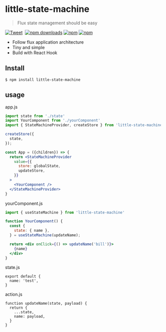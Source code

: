# little-state-machine

> Flux state management should be easy

[![Tweet](https://img.shields.io/twitter/url/http/shields.io.svg?style=social)](https://twitter.com/intent/tweet?text=Little-State-Machine&url=https://github.com/bluebill1049/little-state-machine)&nbsp; [![npm downloads](https://img.shields.io/npm/dm/little-state-machine.svg?style=flat-square)](https://www.npmjs.com/package/little-state-machine)
[![npm](https://img.shields.io/npm/dt/little-state-machine.svg?style=flat-square)](https://www.npmjs.com/package/little-state-machine)
[![npm](https://img.shields.io/npm/l/little-state-machine.svg?style=flat-square)](https://www.npmjs.com/package/react-lazyload-image)

- Follow flux application architecture
- Tiny and simple
- Build with React Hook

## Install

    $ npm install little-state-machine

## usage

app.js
```jsx
import state from './state'
import YourComponent from './yourComponent'
import { StateMachineProvider, createStore } from 'little-state-machine'

createStore({
  state,
});

const App = ({children}) => {
  return <StateMachineProvider
    value={{
      store: globalState,
      updateStore,
    }}
  >
    <YourComponent />
  </StateMachineProvider>
}
```

yourComponent.js
```jsx
import { useStateMachine } from 'little-state-machine'

function YourComponent() {
  const {
    state: { name },
  } = useStateMachine(updateName);

  return <div onClick={() => updateName('bill')}>
    {name}
  </div>
}
```

state.js
```
export default {
  name: 'test',
}
```

action.js
```
function updateName(state, payload) {
  return {
    ...state,
    name: payload,
  }
}
```
